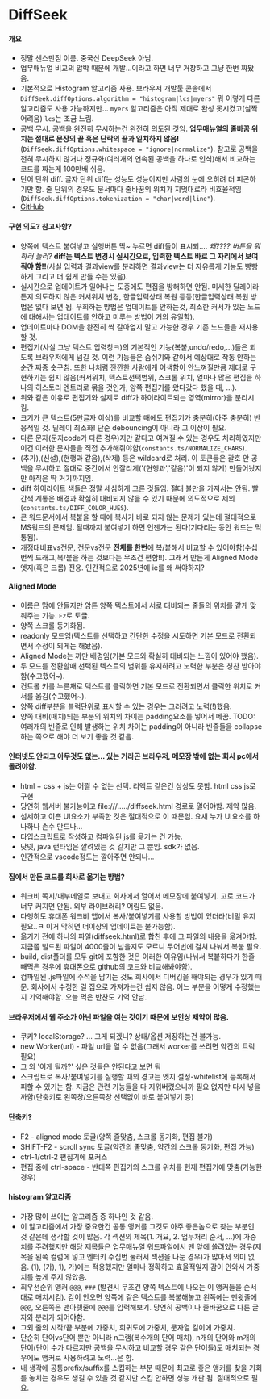 # DiffSeek 
#### 개요
- 정말 센스만점 이름. 중국산 DeepSeek 아님.
- 업무매뉴얼 비교의 압박 때문에 개발...이라고 하면 너무 거창하고 그냥 한번 짜봤음.
- 기본적으로 Histogram 알고리즘 사용. 브라우저 개발툴 콘솔에서 `DiffSeek.diffOptions.algorithm = "histogram|lcs|myers"` 뭐 이렇게 다른 알고리즘도 사용 가능하지만... `myers` 알고리즘은 아직 제대로 완성 못시켰고(살짝 어려움) `lcs`는 조금 느림.
- 공백 무시. 공백을 완전히 무시하는건 완전히 의도된 것임. **업무매뉴얼의 줄바꿈 위치는 절대로 문장의 끝 혹은 단락의 끝과 일치하지 않음!**(`DiffSeek.diffOptions.whitespace = "ignore|normalize"`). 참고로 공백을 전혀 무시하지 않거나 정규화(여러개의 연속된 공백을 하나로 인식)해서 비교하는 코드를 짜는게 100만배 쉬움.
- 단어 단위 diff. 글자 단위 diff는 성능도 성능이지만 사람의 눈에 오히려 더 피곤하기만 함. 줄 단위의 경우도 문서마다 줄바꿈의 위치가 지멋대로라 비효율적임(`DiffSeek.diffOptions.tokenization = "char|word|line"`).
- [GitHub](https://github.com/mundi4/DiffSeek)

#### 구현 의도? 참고사항?
- 양쪽에 텍스트 붙여넣고 실행버튼 딱~ 누르면 diff들이 표시되.... *왜???? 버튼을 뭐하러 눌러?* **diff는 텍스트 변경시 실시간으로, 입력한 텍스트 바로 그 자리에서 보여줘야 함!!**(사실 입력과 결과view를 분리하면 결과view는 더 자유롭게 기능도 빵빵하게 그리고 더 쉽게 만들 수는 있음).
- 실시간으로 업데이트가 일어나는 도중에도 편집을 방해하면 안됨. 미세한 딜레이라든지 의도하지 않은 커서위치 변경, 한글입력상태 복원 등등(한글입력상태 복원 방법은 없다 보면 됨. 우회하는 방법은 업데이트를 안하는것, 최소한 커서가 있는 노드에 대해서는 업데이트를 안하고 미루는 방법이 거의 유일함).
- 업데이트마다 DOM을 완전히 싹 갈아엎지 말고 가능한 경우 기존 노드들을 재사용 할 것.
- 편집기(사실 그냥 텍스트 입력창ㅋ)의 기본적인 기능(복붙,undo/redo,...)들은 되도록 브라우저에게 넘길 것. 이런 기능들은 숨쉬기와 같아서 예상대로 작동 안하는 순간 짜증 솟구침. 또한 나처럼 깐깐한 사람에게 어색함이 안느껴질만큼 제대로 구현하기는 쉽지 않음(커서위치, 텍스트선택범위, 스크롤 위치, 얼마나 많은 편집을 하나의 히스토리 엔트리로 묶을 것인가, 양쪽 편집기를 왔다갔다 했을 때, ...).
- 위와 같은 이유로 편집기와 실제로 diff가 하이라이트되는 영역(mirror)을 분리시킴.
- 크기가 큰 텍스트(5만글자 이상)를 비교할 때에도 편집기가 충분히(아주 충분히) 반응적일 것. 딜레이 최소화! 단순 debouncing이 아니라 그 이상이 필요.
- 다른 문자(문자code가 다른 경우)지만 같다고 여겨질 수 있는 경우도 처리하였지만 이건 이러한 문자들을 직접 추가해줘야함(`constants.ts/NORMALIZE_CHARS`).
- (추가),(신설),(현행과 같음),(삭제) 등은 wildcard로 처리. 이 토큰들은 괄호 안 공백을 무시하고 절대로 중간에서 안잘리게('(현행과','같음)'이 되지 않게) 만들어놨지만 아직은 딱 거기까지임.
- diff 하이라이트 색들은 정말 세심하게 고른 것들임. 절대 불만을 가져서는 안됨. 빨간색 계통은 배경과 확실히 대비되지 않을 수 있기 때문에 의도적으로 제외(`constants.ts/DIFF_COLOR_HUES`).
- 큰 워드문서에서 복붙을 할 때에 복사가 바로 되지 않는 문제가 있는데 절대적으로 MS워드의 문제임. 될때까지 붙여넣기 하면 언젠가는 된다(기다리는 동안 워드는 먹통됨).
- 개정대비표vs전문, 전문vs전문 **전체를 한번**에 복/붙해서 비교할 수 있어야함(수십번씩 드래그,복/붙을 하는 것보다는 무조건 편함!!). 그래서 만든게  Aligned Mode
- 엣지(혹은 크롬) 전용. 인간적으로 2025년에 ie를 왜 써야하지?

#### Aligned Mode
- 이름은 맘에 안들지만 암튼 양쪽 텍스트에서 서로 대비되는 줄들의 위치를 같게 맞춰주는 기능. `F2`로 토글.
- 양쪽 스크롤 동기화됨.
- readonly 모드임(텍스트를 선택하고 간단한 수정을 시도하면 기본 모드로 전환되면서 수정이 되게는 해놨음).
- Aligned Mode는 까만 배경임(기본 모드와 확실히 대비되는 느낌이 있어야 했음).
- 두 모드를 전환할때 선택된 텍스트의 범위를 유지하려고 노력한 부분은 칭찬 받아야 함(수고했어~).
- 컨트롤 키를 누른채로 텍스트를 클릭하면 기본 모드로 전환되면서 클릭한 위치로 커서를 옮김(수고했어~).
- 양쪽 diff부분을 블럭단위로 표시할 수 있는 경우는 그러려고 노력(!)했음.
- 양쪽 대비(매치)되는 부분의 위치의 차이는 padding요소를 넣어서 메꿈. TODO: 여러개의 빈줄로 인해 발생하는 위치 차이는 padding이 아니라 빈줄들을 collapse하는 쪽으로 해야 더 보기 좋을 것 같음.

#### 인터넷도 안되고 아무것도 없는... 있는 거라곤 브라우저, 메모장 밖에 없는 회사 pc에서 돌려야함.
- html + css + js는 어쩔 수 없는 선택. 리액트 같은건 상상도 못함. html css js로 구현
- 당연히 웹서버 불가능이고 file:///...../diffseek.html 경로로 열어야함. 제약 많음.
- 섬세하고 이쁜 UI요소가 부족한 것은 절대적으로 이 때문임. 요새 누가 UI요소를 하나하나 손수 만드나...
- 타입스크립트로 작성하고 컴파일된 js를 옮기는 건 가능.
- 닷넷, java 런타임은 깔려있는 것 같지만 그 뿐임. sdk가 없음.
- 인간적으로 vscode정도는 깔아주면 안되나...

#### 집에서 만든 코드를 회사로 옮기는 방법?
- 워크비 쪽지/내부메일로 보내고 회사에서 열어서 메모장에 붙여넣기. 고로 코드가 너무 커지면 안됨. 외부 라이브러리? 어림도 없음.
- 다행히도 휴대폰 워크비 앱에서 복사/붙여넣기를 사용할 방법이 있더라(비밀 유지 필요..ㅋ 이거 막히면 더이상의 업데이트는 불가능함).
- 옮기기 전에 하나의 파일(diffseek.html)로 합친 후에 그 파일의 내용을 옮겨야함. 지금쯤 빌드된 파일이 4000줄이 넘을지도 모르니 두어번에 걸쳐 나눠서 복붙 필요.
- build, dist폴더를 모두 git에 포함한 것은 이러한 이유임(나눠서 복붙하다가 한줄 빼먹은 경우에 휴대폰으로 github의 코드와 비교해봐야함).
- 컴파일된 .js파일에 주석을 남기는 것도 회사에서 디버깅을 해야되는 경우가 있기 때문. 회사에서 수정한 걸 집으로 가져가는건 쉽지 않음. 어느 부분을 어떻게 수정했는지 기억해야함. 오늘 먹은 반찬도 기억 안남.

#### 브라우저에서 웹 주소가 아닌 파일을 여는 것이기 때문에 보안상 제약이 많음.
- 쿠키? localStorage? ... 그게 되겠니? 상태/옵션 저장하는건 불가능.
- new Worker(url) - 파일 url을 열 수 없음(그래서 worker를 쓰려면 약간의 트릭 필요)
- 그 외 '이게 될까?' 싶은 것들은 안된다고 보면 됨
- 스크립트로 복사/붙여넣기를 실행할 때의 경고는 엣지 설정-whitelist에 등록해서 피할 수 있기는 함. 지금은 관련 기능들을 다 지워버렸으니까 필요 없지만 다시 넣을까함(단축키로 왼쪽창/오른쪽창 선택없이 바로 붙여넣기 등)

#### 단축키?
- F2 - aligned mode 토글(양쪽 줄맞춤, 스크롤 동기화, 편집 불가)
- SHIFT-F2 - scroll sync 토글(약간의 줄맞춤, 약간의 스크롤 동기화, 편집 가능)
- ctrl-1/ctrl-2 편집기에 포커스
- 편집 중에 ctrl-space - 반대쪽 편집기의 스크롤 위치를 현재 편집기에 맞춤(가능한 경우)

#### histogram 알고리즘
- 가장 많이 쓰이는 알고리즘 중 하나인 것 같음.
- 이 알고리즘에서 가장 중요한건 공통 앵커를 그것도 아주 좋은놈으로 찾는 부분인 것 같은데 생각할 것이 많음. 각 섹션의 제목(1. 개요, 2. 업무처리 순서, ...)에 가중치를 주려했지만 해당 제목들은 업무매뉴얼 워드파일에서 맨 앞에 쏠려있는 경우(제목을 왼쪽 컬럼에 넣고 엔터키 수십번 눌러서 섹션을 나눈 경우)가 많아서 의미 없음. (1), (가), 1), 가)에는 적용했지만 얼마나 정확하고 효율적일지 감이 안와서 가중치를 높게 주지 않았음.
- 최우선순위 앵커 `@@@`, `###` (발견시 무조건 양쪽 텍스트에 나오는 이 앵커들을 순서대로 매치시킴). 감이 안오면 양쪽에 같은 텍스트를 복붙해놓고 왼쪽에는 맨윗줄에 `@@@`, 오른쪽은 맨아랫줄에 `@@@`를 입력해보기. 당연히 공백이나 줄바꿈으로 다른 글자와 분리가 되어야함.
- 그외  줄의 시작/끝 부분에 가중치, 희귀도에 가중치, 문자열 길이에 가중치.
- 단순히 단어vs단어 뿐만 아니라 n그램(복수개의 단어 매치), n개의 단어와 m개의 단어(단어 수가 다르지만 공백을 무시하고 비교할 경우 같은 단어들)도 매치되는 경우에도 앵커로 사용하려고 노력...은 함.
- 내 생각에 공통prefix/suffix를 스킵하는 부분 때문에 최고로 좋은 앵커를 찾을 기회를 놓치는 경우도 생길 수 있을 것 같지만 스킵 안하면 성능 개판 됨. 절대적으로 필요.

